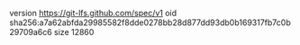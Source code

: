 version https://git-lfs.github.com/spec/v1
oid sha256:a7a62abfda29985582f8dde0278bb28d877dd93db0b169317fb7c0b29709a6c6
size 12860
